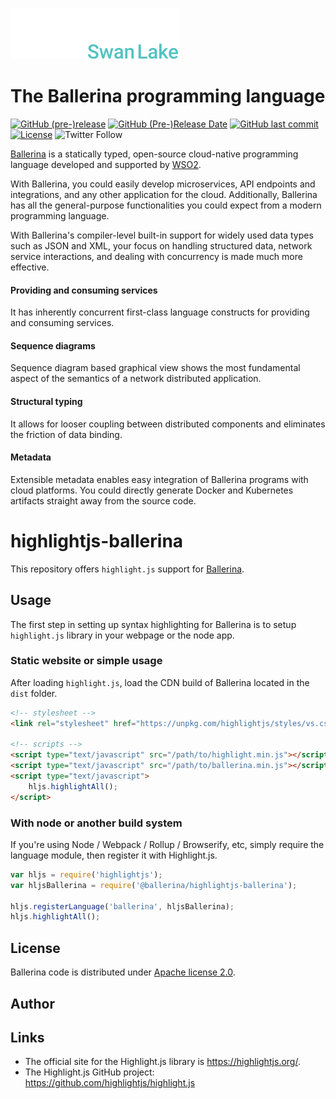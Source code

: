 ![](./ballerina-logo-white.svg)

# The Ballerina programming language

[![GitHub (pre-)release](https://img.shields.io/github/release/ballerina-platform/ballerina-lang/all.svg)](https://github.com/ballerina-platform/ballerina-lang/releases)
[![GitHub (Pre-)Release Date](https://img.shields.io/github/release-date-pre/ballerina-platform/ballerina-lang.svg)](https://github.com/ballerina-platform/ballerina-lang/releases)
[![GitHub last commit](https://img.shields.io/github/last-commit/ballerina-platform/ballerina-lang.svg)](https://github.com/ballerina-platform/ballerina-lang/commits/master)
[![License](https://img.shields.io/badge/License-Apache%202.0-blue.svg)](https://opensource.org/licenses/Apache-2.0)
![Twitter Follow](https://img.shields.io/twitter/follow/ballerinalang?style=social)

[Ballerina](https://ballerina.io/) is a statically typed, open-source cloud-native programming language developed
and supported by [WSO2](https://wso2.com/).

With Ballerina, you could easily develop microservices, API endpoints and integrations,
and any other application for the cloud. Additionally, Ballerina has all the general-purpose
functionalities you could expect from a modern programming language.

With Ballerina's compiler-level built-in support for widely used data types such
as JSON and XML, your focus on handling structured data, network service interactions,
and dealing with concurrency is made much more effective.

#### Providing and consuming services
It has inherently concurrent first-class language constructs for providing and consuming services.

#### Sequence diagrams
Sequence diagram based graphical view shows the most fundamental aspect of the semantics of a network distributed application.

#### Structural typing
It allows for looser coupling between distributed components and eliminates the friction of data binding.

#### Metadata
Extensible metadata enables easy integration of Ballerina programs with cloud platforms.
You could directly generate Docker and Kubernetes artifacts straight away from
the source code.

# highlightjs-ballerina

This repository offers `highlight.js` support for [Ballerina](https://ballerina.io).

## Usage

The first step in setting up syntax highlighting for Ballerina is to setup `highlight.js` library in your webpage or the node app.

### Static website or simple usage

After loading `highlight.js`, load the CDN build of Ballerina located in the `dist` folder.

```html
<!-- stylesheet -->
<link rel="stylesheet" href="https://unpkg.com/highlightjs/styles/vs.css" />

<!-- scripts -->
<script type="text/javascript" src="/path/to/highlight.min.js"></script>
<script type="text/javascript" src="/path/to/ballerina.min.js"></script>
<script type="text/javascript">
	hljs.highlightAll();
</script>
```

### With node or another build system

If you're using Node / Webpack / Rollup / Browserify, etc, simply require the language module, then register it with Highlight.js.

```js
var hljs = require('highlightjs');
var hljsBallerina = require('@ballerina/highlightjs-ballerina');

hljs.registerLanguage('ballerina', hljsBallerina);
hljs.highlightAll();
```

## License

Ballerina code is distributed under [Apache license 2.0](https://github.com/ballerina-platform/ballerina-lang/blob/master/LICENSE).

## Author



## Links

- The official site for the Highlight.js library is <https://highlightjs.org/>.
- The Highlight.js GitHub project: <https://github.com/highlightjs/highlight.js>
